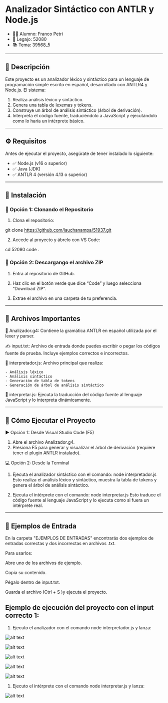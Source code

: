 # Analizador Sintáctico con ANTLR y Node.js

- 👨‍🎓 Alumno: Franco Petri  
- 📌 Legajo: 52080  
- 📚 Tema: 39568_5  

---

## 📄 Descripción

Este proyecto es un analizador léxico y sintáctico para un lenguaje de programación simple escrito en español, desarrollado con ANTLR4 y Node.js. El sistema:

1. Realiza análisis léxico y sintáctico.
2. Genera una tabla de lexemas y tokens.
3. Construye un árbol de análisis sintáctico (árbol de derivación).
4. Interpreta el código fuente, traduciéndolo a JavaScript y ejecutándolo como lo haría un intérprete básico.

---

## ⚙️ Requisitos

Antes de ejecutar el proyecto, asegúrate de tener instalado lo siguiente:

- ✅ Node.js (v16 o superior)
- ✅ Java (JDK)
- ✅ ANTLR 4 (versión 4.13 o superior)

---

## 🧭 Instalación

### 🔁 Opción 1: Clonando el Repositorio

1. Clona el repositorio:

git clone https://github.com/lauchanampa/51937.git

2. Accede al proyecto y ábrelo con VS Code:

cd 52080
code .


### 🔁 Opción 2: Descargango el archivo ZIP

1. Entra al repositorio de GitHub.

2. Haz clic en el botón verde que dice “Code” y luego selecciona “Download ZIP”.

3. Extrae el archivo en una carpeta de tu preferencia.

---

## 📁 Archivos Importantes

📜 Analizador.g4: Contiene la gramática ANTLR en español utilizada por el lexer y parser.

✍️ input.txt: Archivo de entrada donde puedes escribir o pegar los códigos fuente de prueba. Incluye ejemplos correctos e incorrectos.

🧩 interpretador.js: Archivo principal que realiza:

    - Análisis léxico
    - Análisis sintáctico
    - Generación de tabla de tokens
    - Generación de árbol de análisis sintáctico

🔁 interpretar.js: Ejecuta la traducción del código fuente al lenguaje JavaScript y lo interpreta dinámicamente.

---

## 🚀 Cómo Ejecutar el Proyecto

▶️ Opción 1: Desde Visual Studio Code (F5)

1. Abre el archivo Analizador.g4.
2. Presiona F5 para generar y visualizar el árbol de derivación (requiere tener el plugin ANTLR instalado).

💻 Opción 2: Desde la Terminal

1. Ejecuta el analizador sintáctico con el comando: node interpretador.js
Esto realiza el análisis léxico y sintáctico, muestra la tabla de tokens y genera el árbol de análisis sintáctico.

2. Ejecuta el intérprete con el comando: node interpretar.js
Esto traduce el código fuente al lenguaje JavaScript y lo ejecuta como si fuera un intérprete real.

---

## 🧪 Ejemplos de Entrada
En la carpeta "EJEMPLOS DE ENTRADAS" encontrarás dos ejemplos de entradas correctas y dos incorrectas en archivos .txt.

Para usarlos:

Abre uno de los archivos de ejemplo.

Copia su contenido.

Pégalo dentro de input.txt.

Guarda el archivo (Ctrl + S )y ejecuta el proyecto.


## Ejemplo de ejecución del proyecto con el input correcto 1:

1. Ejecuto el analizador con el comando node interpretador.js y lanza:

![alt text](image.png)

![alt text](image-1.png)

![alt text](image-2.png)

![alt text](image-3.png)

![alt text](image-4.png)

1. Ejecuto el intérprete con el comando node interpretar.js y lanza:

![alt text](image-5.png)